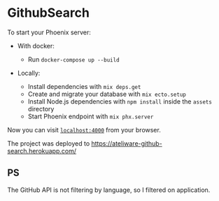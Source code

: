 # GithubSearch

To start your Phoenix server:

* With docker:
  * Run `docker-compose up --build`


* Locally:
  * Install dependencies with `mix deps.get`
  * Create and migrate your database with `mix ecto.setup`
  * Install Node.js dependencies with `npm install` inside the `assets` directory
  * Start Phoenix endpoint with `mix phx.server`

Now you can visit [`localhost:4000`](http://localhost:4000) from your browser.

The project was deployed to https://ateliware-github-search.herokuapp.com/

## PS
The GitHub API is not filtering by language, so I filtered on application.

